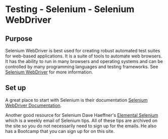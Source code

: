 # Testing - Selenium - Selenium WebDriver

## Purpose

Selenium WebDriver is best used for creating robust automated test suites for
web-based applications. It is a suite of tools to automate web browsers. It has
the ability to run in many browsers and operating systems and can be controlled
by many programming languages and testing frameworks. See
[Selenium WebDriver](http://www.seleniumhq.org/projects/webdriver) for more
information.

## Set up

A great place to start with Selenium is their documentation
[Selenium WebDriver Documentation](http://docs.seleniumhq.org/docs/03_webdriver.jsp).

Another good resource for Selenium Dave Haeffner's
[Elemental Selenium](http://elementalselenium.com) which is a weekly email of
Selenium tips. All of these tips are archived on the site so you do not
necessarily need to sign up for the emails. He also has a Bootcamp that you can
sign up for on this site.